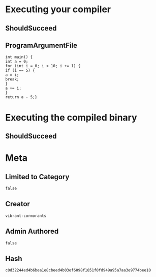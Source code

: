 # Executing your compiler

## ShouldSucceed

## ProgramArgumentFile

```
int main() {
int a = 0;
for (int i = 0; i < 10; i += 1) {
if (i == 5) {
a = i;
break;
}
a += i;
}
return a - 5;}
```

# Executing the compiled binary

## ShouldSucceed

# Meta

## Limited to Category

```
false
```

## Creator

```
vibrant-cormorants
```

## Admin Authored

```
false
```

## Hash

```
c0d32244ed4b6bea1e8cbeed4b03ef6098f1851f0fd949a95a7aa3e9774bee10
```
